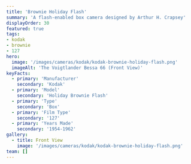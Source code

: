 ```yaml
---
title: 'Brownie Holiday Flash'
summary: 'A flash-enabled box camera designed by Arthur H. Crapsey'
displayOrder: 30
featured: true
tags:
- kodak
- brownie
- 127
hero:
  image: '/images/cameras/kodak/kodak-brownie-holiday-flash.png'
  imageAlt: 'The Voigtlander Bessa 66 (Front View)'
keyFacts:
  - primary: 'Manufacturer'
    secondary: 'Kodak'
  - primary: 'Model'
    secondary: 'Holiday Brownie Flash'
  - primary: 'Type'
    secondary: 'Box'
  - primary: 'Film Type'
    secondary: '127'
  - primary: 'Years Made'
    secondary: '1954-1962'
gallery:
  - title: Front View
    image: '/images/cameras/kodak/kodak-brownie-holiday-flash.png'
team: []
---
```

